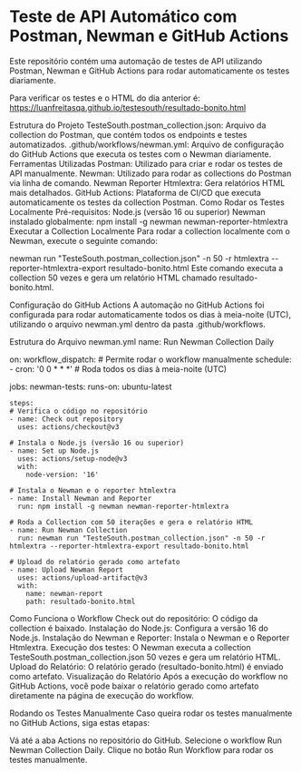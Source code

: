 # Teste de API Automático com Postman, Newman e GitHub Actions
Este repositório contém uma automação de testes de API utilizando Postman, Newman e GitHub Actions para rodar automaticamente os testes diariamente.

Para verificar os testes e o HTML do dia anterior é:
https://luanfreitasqa.github.io/testesouth/resultado-bonito.html

Estrutura do Projeto
TesteSouth.postman_collection.json: Arquivo da collection do Postman, que contém todos os endpoints e testes automatizados.
.github/workflows/newman.yml: Arquivo de configuração do GitHub Actions que executa os testes com o Newman diariamente.
Ferramentas Utilizadas
Postman: Utilizado para criar e rodar os testes de API manualmente.
Newman: Utilizado para rodar as collections do Postman via linha de comando.
Newman Reporter Htmlextra: Gera relatórios HTML mais detalhados.
GitHub Actions: Plataforma de CI/CD que executa automaticamente os testes da collection Postman.
Como Rodar os Testes Localmente
Pré-requisitos:
Node.js (versão 16 ou superior)
Newman instalado globalmente:
npm install -g newman newman-reporter-htmlextra
Executar a Collection Localmente
Para rodar a collection localmente com o Newman, execute o seguinte comando:

newman run "TesteSouth.postman_collection.json" -n 50 -r htmlextra --reporter-htmlextra-export resultado-bonito.html
Este comando executa a collection 50 vezes e gera um relatório HTML chamado resultado-bonito.html.

Configuração do GitHub Actions
A automação no GitHub Actions foi configurada para rodar automaticamente todos os dias à meia-noite (UTC), utilizando o arquivo newman.yml dentro da pasta .github/workflows.

Estrutura do Arquivo newman.yml
name: Run Newman Collection Daily

on:
  workflow_dispatch:  # Permite rodar o workflow manualmente
  schedule:
    - cron: '0 0 * * *'  # Roda todos os dias à meia-noite (UTC)

jobs:
  newman-tests:
    runs-on: ubuntu-latest

    steps:
    # Verifica o código no repositório
    - name: Check out repository
      uses: actions/checkout@v3

    # Instala o Node.js (versão 16 ou superior)
    - name: Set up Node.js
      uses: actions/setup-node@v3
      with:
        node-version: '16'

    # Instala o Newman e o reporter htmlextra
    - name: Install Newman and Reporter
      run: npm install -g newman newman-reporter-htmlextra

    # Roda a Collection com 50 iterações e gera o relatório HTML
    - name: Run Newman Collection
      run: newman run "TesteSouth.postman_collection.json" -n 50 -r htmlextra --reporter-htmlextra-export resultado-bonito.html

    # Upload do relatório gerado como artefato
    - name: Upload Newman Report
      uses: actions/upload-artifact@v3
      with:
        name: newman-report
        path: resultado-bonito.html
Como Funciona o Workflow
Check out do repositório: O código da collection é baixado.
Instalação do Node.js: Configura a versão 16 do Node.js.
Instalação do Newman e Reporter: Instala o Newman e o Reporter Htmlextra.
Execução dos testes: O Newman executa a collection TesteSouth.postman_collection.json 50 vezes e gera um relatório HTML.
Upload do Relatório: O relatório gerado (resultado-bonito.html) é enviado como artefato.
Visualização do Relatório
Após a execução do workflow no GitHub Actions, você pode baixar o relatório gerado como artefato diretamente na página de execução do workflow.

Rodando os Testes Manualmente
Caso queira rodar os testes manualmente no GitHub Actions, siga estas etapas:

Vá até a aba Actions no repositório do GitHub.
Selecione o workflow Run Newman Collection Daily.
Clique no botão Run Workflow para rodar os testes manualmente.
